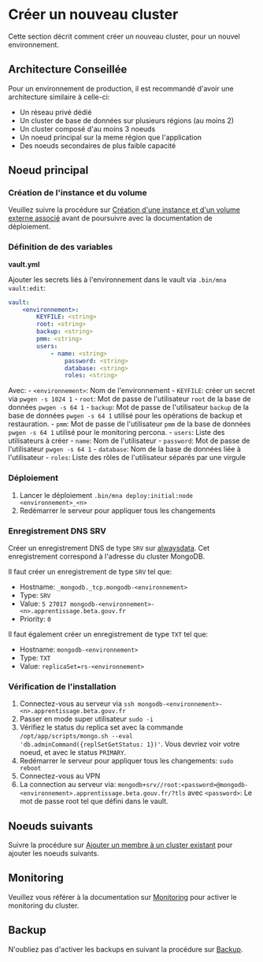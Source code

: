# Créer un nouveau cluster

Cette section décrit comment créer un nouveau cluster, pour un nouvel environnement.

## Architecture Conseillée

Pour un environnement de production, il est recommandé d'avoir une architecture similaire à celle-ci:
- Un réseau privé dédié
- Un cluster de base de données sur plusieurs régions (au moins 2)
- Un cluster composé d'au moins 3 noeuds
- Un noeud principal sur la meme région que l'application
- Des noeuds secondaires de plus faible capacité

## Noeud principal

### Création de l'instance et du volume

Veuillez suivre la procédure sur [Création d'une instance et d'un volume externe associé](./instance.md) avant de poursuivre avec la documentation de déploiement.

### Définition de des variables

**vault.yml**

Ajouter les secrets liés à l'environnement dans le vault via `.bin/mna vault:edit`:

```yml
vault:
    <environnement>:
        KEYFILE: <string>
        root: <string>
        backup: <string>
        pmm: <string>
        users:
            - name: <string>
                password: <string>
                database: <string>
                roles: <string>
```

Avec:
    - `<environnement>`: Nom de l'environnement
    - `KEYFILE`: créer un secret via `pwgen -s 1024 1`
    - `root`: Mot de passe de l'utilisateur `root` de la base de données `pwgen -s 64 1`
    - `backup`: Mot de passe de l'utilisateur `backup` de la base de données `pwgen -s 64 1` utilisé pour les opérations de backup et restauration.
    - `pmm`: Mot de passe de l'utilisateur `pmm` de la base de données `pwgen -s 64 1` utilisé pour le monitoring percona.
    - `users`: Liste des utilisateurs à créer
        - `name`: Nom de l'utilisateur
        - `password`: Mot de passe de l'utilisateur `pwgen -s 64 1`
        - `database`: Nom de la base de données liée à l'utilisateur
        - `roles`: Liste des rôles de l'utilisateur séparés par une virgule

### Déploiement

1. Lancer le déploiement `.bin/mna deploy:initial:node <environnement>_<n>`
2. Redémarrer le serveur pour appliquer tous les changements

### Enregistrement DNS SRV

Créer un enregistrement DNS de type `SRV` sur [alwaysdata](https://www.alwaysdata.com/). Cet enregistrement correspond à l'adresse du cluster MongoDB.

Il faut créer un enregistrement de type `SRV` tel que:
- Hostname: `_mongodb._tcp.mongodb-<environnement>`
- Type: `SRV`
- Value: `5 27017 mongodb-<environnement>-<n>.apprentissage.beta.gouv.fr`
- Priority: `0`

Il faut également créer un enregistrement de type `TXT` tel que:
- Hostname: `mongodb-<environnement>`
- Type: `TXT`
- Value: `replicaSet=rs-<environnement>`

### Vérification de l'installation

1. Connectez-vous au serveur via `ssh mongodb-<environnement>-<n>.apprentissage.beta.gouv.fr`
2. Passer en mode super utilisateur `sudo -i`
3. Vérifiez le status du replica set avec la commande `/opt/app/scripts/mongo.sh --eval 'db.adminCommand({replSetGetStatus: 1})'`. Vous devriez voir votre noeud, et avec le status `PRIMARY`.
4. Redémarrer le serveur pour appliquer tous les changements: `sudo reboot`
5. Connectez-vous au VPN
6. La connection au serveur via: `mongodb+srv//root:<password>@mongodb-<environnement>.apprentissage.beta.gouv.fr/?tls` avec `<password>`: Le mot de passe root tel que défini dans le vault.

## Noeuds suivants

Suivre la procédure sur [Ajouter un membre à un cluster existant](./add_member.md) pour ajouter les noeuds suivants.

## Monitoring

Veuillez vous référer à la documentation sur [Monitoring](../monitoring.md) pour activer le monitoring du cluster.

## Backup

N'oubliez pas d'activer les backups en suivant la procédure sur [Backup](../backup/backup.md).
